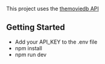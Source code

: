 This project uses the [themoviedb API](https://developer.themoviedb.org/reference/intro/getting-started)

## Getting Started

- Add your API_KEY to the .env file
- npm install
- npm run dev

